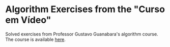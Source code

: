 # Algorithm Exercises from the "Curso em Vídeo"

Solved exercises from Professor Gustavo Guanabara's algorithm course. The course is available <a href="https://www.cursoemvideo.com/curso/curso-de-algoritmo/" target="_blank">here</a>.
